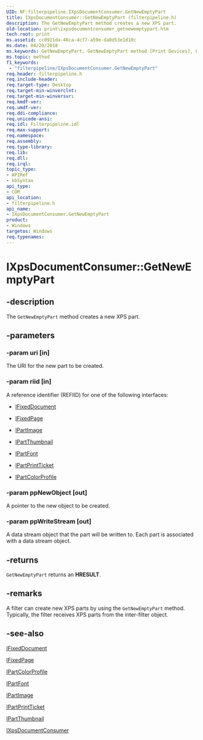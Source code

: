 ```yaml
---
UID: NF:filterpipeline.IXpsDocumentConsumer.GetNewEmptyPart
title: IXpsDocumentConsumer::GetNewEmptyPart (filterpipeline.h)
description: The GetNewEmptyPart method creates a new XPS part.
old-location: print\ixpsdocumentconsumer_getnewemptypart.htm
tech.root: print
ms.assetid: cc0911da-46ca-4cf7-a59e-da0d53e1d10c
ms.date: 04/20/2018
ms.keywords: GetNewEmptyPart, GetNewEmptyPart method [Print Devices], GetNewEmptyPart method [Print Devices],IXpsDocumentConsumer interface, IXpsDocumentConsumer interface [Print Devices],GetNewEmptyPart method, IXpsDocumentConsumer.GetNewEmptyPart, IXpsDocumentConsumer::GetNewEmptyPart, filterpipeline/IXpsDocumentConsumer::GetNewEmptyPart, filterpipeline_c4770528-f57a-4197-b60b-5b780d5e7752.xml, print.ixpsdocumentconsumer_getnewemptypart
ms.topic: method
f1_keywords:
 - "filterpipeline/IXpsDocumentConsumer.GetNewEmptyPart"
req.header: filterpipeline.h
req.include-header: 
req.target-type: Desktop
req.target-min-winverclnt: 
req.target-min-winversvr: 
req.kmdf-ver: 
req.umdf-ver: 
req.ddi-compliance: 
req.unicode-ansi: 
req.idl: Filterpipeline.idl
req.max-support: 
req.namespace: 
req.assembly: 
req.type-library: 
req.lib: 
req.dll: 
req.irql: 
topic_type:
- APIRef
- kbSyntax
api_type:
- COM
api_location:
- filterpipeline.h
api_name:
- IXpsDocumentConsumer.GetNewEmptyPart
product:
- Windows
targetos: Windows
req.typenames: 
---
```


# IXpsDocumentConsumer::GetNewEmptyPart


## -description


The <code>GetNewEmptyPart</code> method creates a new XPS part.


## -parameters




### -param uri [in]

The URI for the new part to be created.


### -param riid [in]

A reference identifier (REFIID) for one of the following interfaces: 

<ul>
<li>

<a href="https://docs.microsoft.com/windows-hardware/drivers/ddi/filterpipeline/nn-filterpipeline-ifixeddocument">IFixedDocument</a>


</li>
<li>

<a href="https://docs.microsoft.com/windows-hardware/drivers/ddi/filterpipeline/nn-filterpipeline-ifixedpage">IFixedPage</a>


</li>
<li>

<a href="https://docs.microsoft.com/windows-hardware/drivers/ddi/filterpipeline/nn-filterpipeline-ipartimage">IPartImage</a>


</li>
<li>

<a href="https://docs.microsoft.com/windows-hardware/drivers/ddi/filterpipeline/nn-filterpipeline-ipartthumbnail">IPartThumbnail</a>


</li>
<li>

<a href="https://docs.microsoft.com/windows-hardware/drivers/ddi/filterpipeline/nn-filterpipeline-ipartfont">IPartFont</a>


</li>
<li>

<a href="https://docs.microsoft.com/windows-hardware/drivers/ddi/filterpipeline/nn-filterpipeline-ipartprintticket">IPartPrintTicket</a>


</li>
<li>

<a href="https://docs.microsoft.com/windows-hardware/drivers/ddi/filterpipeline/nn-filterpipeline-ipartcolorprofile">IPartColorProfile</a>


</li>
</ul>

### -param ppNewObject [out]

A pointer to the new object to be created.


### -param ppWriteStream [out]

A data stream object that the part will be written to. Each part is associated with a data stream object.


## -returns



<code>GetNewEmptyPart</code> returns an <b>HRESULT</b>.




## -remarks



A filter can create new XPS parts by using the <code>GetNewEmptyPart</code> method. Typically, the filter receives XPS parts from the inter-filter object.




## -see-also




<a href="https://docs.microsoft.com/windows-hardware/drivers/ddi/filterpipeline/nn-filterpipeline-ifixeddocument">IFixedDocument</a>



<a href="https://docs.microsoft.com/windows-hardware/drivers/ddi/filterpipeline/nn-filterpipeline-ifixedpage">IFixedPage</a>



<a href="https://docs.microsoft.com/windows-hardware/drivers/ddi/filterpipeline/nn-filterpipeline-ipartcolorprofile">IPartColorProfile</a>



<a href="https://docs.microsoft.com/windows-hardware/drivers/ddi/filterpipeline/nn-filterpipeline-ipartfont">IPartFont</a>



<a href="https://docs.microsoft.com/windows-hardware/drivers/ddi/filterpipeline/nn-filterpipeline-ipartimage">IPartImage</a>



<a href="https://docs.microsoft.com/windows-hardware/drivers/ddi/filterpipeline/nn-filterpipeline-ipartprintticket">IPartPrintTicket</a>



<a href="https://docs.microsoft.com/windows-hardware/drivers/ddi/filterpipeline/nn-filterpipeline-ipartthumbnail">IPartThumbnail</a>



<a href="https://docs.microsoft.com/windows-hardware/drivers/ddi/filterpipeline/nn-filterpipeline-ixpsdocumentconsumer">IXpsDocumentConsumer</a>
 

 

